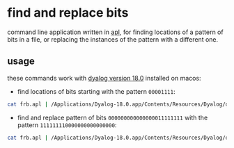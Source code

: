 # find and replace bits

command line application written in
[apl](https://en.wikipedia.org/wiki/APL_(programming_language)), for finding
locations of a pattern of bits in a file, or replacing the instances of the
pattern with a different one.

## usage

these commands work with
[dyalog version 18.0](https://www.dyalog.com/dyalog/dyalog-versions/180.htm)
installed on macos:

* find locations of bits starting with the pattern `00001111`:

```sh
cat frb.apl | /Applications/Dyalog-18.0.app/Contents/Resources/Dyalog/dyalog f input_file.bin 00001111
```

* find and replace pattern of bits `000000000000000011111111` with the pattern
  `111111110000000000000000`:

```sh
cat frb.apl | /Applications/Dyalog-18.0.app/Contents/Resources/Dyalog/dyalog fr input_image.bmp 000000000000000011111111 111111110000000000000000 output_image.bmp
```
